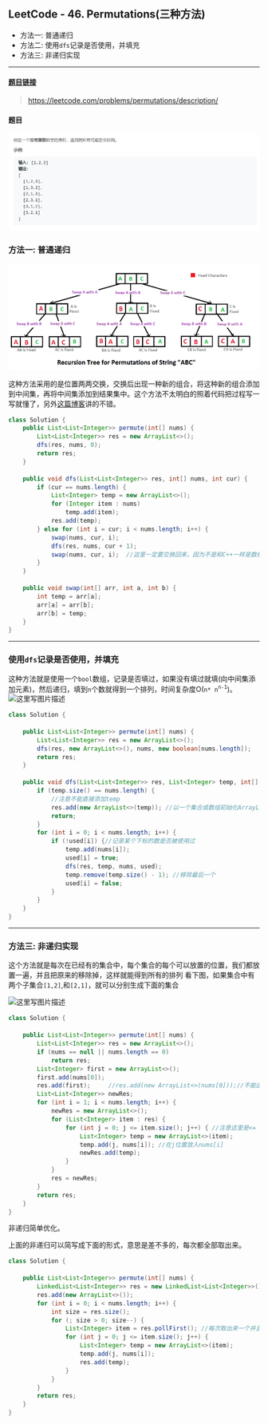 ﻿## LeetCode - 46. Permutations(三种方法)
 - 方法一: 普通递归
 - 方法二: 使用`dfs`记录是否使用，并填充
 - 方法三: 非递归实现

***
#### [题目链接](https://leetcode.com/problems/permutations/description/)

> https://leetcode.com/problems/permutations/description/

#### 题目

![在这里插入图片描述](images/46_t.png)



### 方法一: 普通递归
![在这里插入图片描述](images/46_s.png)

这种方法采用的是位置两两交换，交换后出现一种新的组合，将这种新的组合添加到中间集，再将中间集添加到结果集中。这个方法不太明白的照着代码把过程写一写就懂了，另外[这篇博客](https://blog.csdn.net/summerxiachen/article/details/60579623)讲的不错。

```java
class Solution {
    public List<List<Integer>> permute(int[] nums) {
        List<List<Integer>> res = new ArrayList<>();
        dfs(res, nums, 0);
        return res;
    }

    public void dfs(List<List<Integer>> res, int[] nums, int cur) {
        if (cur == nums.length) {
            List<Integer> temp = new ArrayList<>();
            for (Integer item : nums)
                temp.add(item);
            res.add(temp);
        } else for (int i = cur; i < nums.length; i++) {
            swap(nums, cur, i);
            dfs(res, nums, cur + 1);
            swap(nums, cur, i);  //这里一定要交换回来，因为不是和C++一样是数组的拷贝，Java中是数组的引用，不能改变，不然得不到正确的结果
        }
    }

    public void swap(int[] arr, int a, int b) {
        int temp = arr[a];
        arr[a] = arr[b];
        arr[b] = temp;
    }
}
```
***
### 使用`dfs`记录是否使用，并填充
这种方法就是使用一个`bool`数组，记录是否填过，如果没有填过就填(向中间集添加元素)，然后递归，填到`n`个数就得到一个排列，时间复杂度O(`n* n`<sup>`n-1`</sup>)。
![这里写图片描述](https://img-blog.csdn.net/20180806121056723?watermark/2/text/aHR0cHM6Ly9ibG9nLmNzZG4ubmV0L3p4enh6eDAxMTk=/font/5a6L5L2T/fontsize/400/fill/I0JBQkFCMA==/dissolve/70)

```java
class Solution {
    
    public List<List<Integer>> permute(int[] nums) {
        List<List<Integer>> res = new ArrayList<>();
        dfs(res, new ArrayList<>(), nums, new boolean[nums.length]);
        return res;
    }

    public void dfs(List<List<Integer>> res, List<Integer> temp, int[] nums, boolean[] used) {
        if (temp.size() == nums.length) {
            //注意不能直接添加temp
            res.add(new ArrayList<>(temp)); //以一个集合或数组初始化ArrayList al = new ArrayList(a);//a为集合或数组
            return;
        }
        for (int i = 0; i < nums.length; i++) {
            if (!used[i]) {//记录某个下标的数是否被使用过
                temp.add(nums[i]);
                used[i] = true;
                dfs(res, temp, nums, used);
                temp.remove(temp.size() - 1); //移除最后一个
                used[i] = false;
            }
        }
    }
}
```
***
### 方法三: 非递归实现

这个方法就是每次在已经有的集合中，每个集合的每个可以放置的位置，我们都放置一遍，并且把原来的移除掉，这样就能得到所有的排列
看下图，如果集合中有两个子集合`[1,2]`,和`[2,1]`，就可以分别生成下面的集合


![这里写图片描述](https://img-blog.csdn.net/20180806123207168?watermark/2/text/aHR0cHM6Ly9ibG9nLmNzZG4ubmV0L3p4enh6eDAxMTk=/font/5a6L5L2T/fontsize/400/fill/I0JBQkFCMA==/dissolve/70)

```java
class Solution {

    public List<List<Integer>> permute(int[] nums) {
        List<List<Integer>> res = new ArrayList<>();
        if (nums == null || nums.length == 0)
            return res;
        List<Integer> first = new ArrayList<>();
        first.add(nums[0]);
        res.add(first);     //res.add(new ArrayList<>(nums[0]));//不能这样写
        List<List<Integer>> newRes;
        for (int i = 1; i < nums.length; i++) {
            newRes = new ArrayList<>();
            for (List<Integer> item : res) {
                for (int j = 0; j <= item.size(); j++) { //注意这里是<= 有这么多个位置可以插入
                    List<Integer> temp = new ArrayList<>(item);
                    temp.add(j, nums[i]); //在j位置放入nums[i]
                    newRes.add(temp);
                }
            }
            res = newRes;
        }
        return res;
    }
}
```
非递归简单优化。

上面的非递归可以简写成下面的形式，意思是差不多的，每次都全部取出来。

```java
class Solution {

    public List<List<Integer>> permute(int[] nums) {
        LinkedList<List<Integer>> res = new LinkedList<List<Integer>>();
        res.add(new ArrayList<>());
        for (int i = 0; i < nums.length; i++) {
            int size = res.size();
            for (; size > 0; size--) {
                List<Integer> item = res.pollFirst(); //每次取出来一个并且弹出
                for (int j = 0; j <= item.size(); j++) {
                    List<Integer> temp = new ArrayList<>(item);
                    temp.add(j, nums[i]);
                    res.add(temp);
                }
            }
        }
        return res;
    }
}
```
